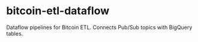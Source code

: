 # bitcoin-etl-dataflow
Dataflow pipelines for Bitcoin ETL. Connects Pub/Sub topics with BigQuery tables.
